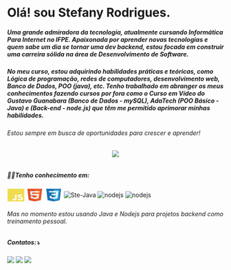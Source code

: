 <h1>Olá! sou Stefany Rodrigues.</h1>

<h5>Uma grande admiradora da tecnologia, atualmente cursando Informática Para Internet no IFPE. Apaixonada por aprender novas tecnologias e quem sabe um dia se tornar uma dev backend, estou focada em construir uma carreira sólida na área de Desenvolvimento de Software.</h5>

<h5>No meu curso, estou adquirindo habilidades práticas e teóricas, como Lógica de programação, redes de computadores, desenvolvimento web, Banco de Dados, POO (java), etc. Tenho trabalhado em abranger os meus conhecimentos fazendo cursos por fora como o Curso em Vídeo do Gustavo Guanabara (Banco de Dados - mySQL), AdaTech (POO Básico - Java) e (Back-end - node.js) que têm me permitido aprimorar minhas habilidades.</h5>

<h6>Estou sempre em busca de oportunidades para crescer e aprender!</h6>
 <div id="header" align="center">
  <img src="https://media.giphy.com/media/HQHwvSBSy7s0AXOlWt/giphy.gif" width="200"/>
</div>

  ##
  <h5>👩‍💻Tenho conhecimento em:</h5>
  <div>
      <img align="center" alt="Ste-Js" height="30" width="40" src="https://raw.githubusercontent.com/devicons/devicon/master/icons/javascript/javascript-plain.svg">
      <img align="center" alt="Ste-HTML" height="30" width="40" src="https://raw.githubusercontent.com/devicons/devicon/master/icons/html5/html5-original.svg">
      <img align="center" alt="Ste-CSS" height="30" width="40" src="https://raw.githubusercontent.com/devicons/devicon/master/icons/css3/css3-original.svg">
      <img align="center" alt="Ste-Java" height="32" width="40" src="https://github.com/stef4ny/Stefanyprofile/assets/132313469/6e47ad4d-7a97-40c2-9dec-9729c2d2799d">
      <img align="center" alt="nodejs" height="32" width="40" src="https://icons.veryicon.com/png/o/system/inspur-cloud-icon/rds-mysql.png">
      <img align="center" alt="nodejs" height="32" width="40" src="https://th.bing.com/th/id/R.ce7513e8e3107e486b1c879831149f0d?rik=FplsF7QuKKXGig&pid=ImgRaw&r=0">
    <h6>Mas no momento estou usando Java e Nodejs para projetos backend como treinamento pessoal.</h6>
  </div>

  ##
  <h5>Contatos:⤵️</h5>
  <div>
      <a href="https://instagram.com/sttefany0" target="_blank"><img src="https://img.shields.io/badge/-Instagram-%23E4405F?style=for-the-badge&logo=instagram&logoColor=white" target="_blank"></a>
      <a href="https://www.linkedin.com/in/stefany-rodrigues-90301b2b8/" target="_blank"><img src="https://img.shields.io/badge/-LinkedIn-%230077B5?style=for-the-badge&logo=linkedin&logoColor=white" target="_blank"></a> 
      <a href ="https://judge.beecrowd.com/pt/profile/843065"><img src="https://img.shields.io/badge/-Beecrowd-%23333?style=for-the-badge&logo=beecrowd&logoColor=white" target="_blank"></a>
  </div>

  
